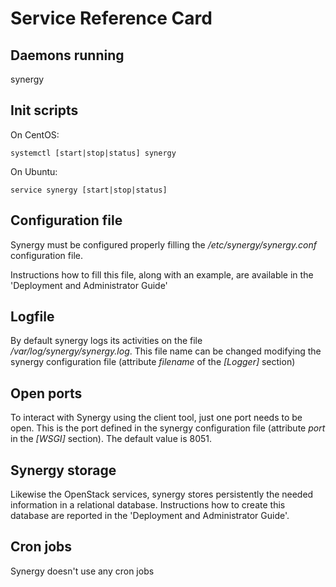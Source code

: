 
# Service Reference Card


## Daemons running

synergy 


## Init scripts



On CentOS:

```
systemctl [start|stop|status] synergy
```
On Ubuntu:
```
service synergy [start|stop|status]
```


## Configuration file

Synergy must be configured properly filling the */etc/synergy/synergy.conf* configuration file.

Instructions how to fill this file, along with an example, are available in the 'Deployment and Administrator Guide'

## Logfile 

By default synergy logs its activities on the file */var/log/synergy/synergy.log*. This file name can be changed modifying the synergy configuration file (attribute *filename* of the *[Logger]* section)

## Open ports

To interact with Synergy using the client tool, just one port needs to be open. This is the port defined in the synergy configuration file (attribute *port* in the *[WSGI]* section). The default value is 8051.

## Synergy storage

Likewise the OpenStack services, synergy stores persistently the needed information in a relational database.
Instructions how to create this database are reported in the 'Deployment and Administrator Guide'.

## Cron jobs

Synergy doesn't use any cron jobs



